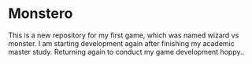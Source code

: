 # Monstero
This is a new repository for my first game, which was named wizard vs monster. I am starting development again after finishing my academic master study. Returning again to conduct my game development hoppy..
